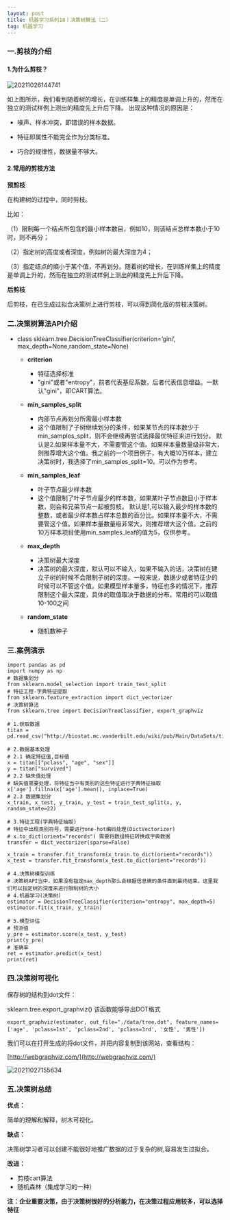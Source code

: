 ```yaml
---
layout: post
title: 机器学习系列18丨决策树算法（二）
tag: 机器学习
---
```


### 一.剪枝的介绍

#### 1.为什么剪枝？

![20211026144741](https://cdn.jsdelivr.net/gh/luckykang/picture_bed/blogs_images/20211026144741.png)

如上图所示，我们看到随着树的增长，在训练样集上的精度是单调上升的，然而在独立的测试样例上测出的精度先上升后下降。
出现这种情况的原因是：

- 噪声、样本冲突，即错误的样本数据。

- 特征即属性不能完全作为分类标准。

- 巧合的规律性，数据量不够大。

#### 2.常用的剪枝方法

**预剪枝**

在构建树的过程中，同时剪枝。

比如：

（1）限制每一个结点所包含的最小样本数目，例如10，则该结点总样本数小于10时，则不再分；

（2）指定树的高度或者深度，例如树的最大深度为4；

（3）指定结点的熵小于某个值，不再划分。随着树的增长，在训练样集上的精度是单调上升的，然而在独立的测试样例上测出的精度先上升后下降。

**后剪枝**

后剪枝，在已生成过拟合决策树上进行剪枝，可以得到简化版的剪枝决策树。

### 二.决策树算法API介绍

- class sklearn.tree.DecisionTreeClassifier(criterion=’gini’, max_depth=None,random_state=None)

    - **criterion**
        - 特征选择标准
        - "gini"或者"entropy"，前者代表基尼系数，后者代表信息增益。一默认"gini"，即CART算法。

    - **min_samples_split**
        - 内部节点再划分所需最小样本数
        - 这个值限制了子树继续划分的条件，如果某节点的样本数少于min_samples_split，则不会继续再尝试选择最优特征来进行划分。 默认是2.如果样本量不大，不需要管这个值。如果样本量数量级非常大，则推荐增大这个值。我之前的一个项目例子，有大概10万样本，建立决策树时，我选择了min_samples_split=10。可以作为参考。

    - **min_samples_leaf**
        - 叶子节点最少样本数
        - 这个值限制了叶子节点最少的样本数，如果某叶子节点数目小于样本数，则会和兄弟节点一起被剪枝。 默认是1,可以输入最少的样本数的整数，或者最少样本数占样本总数的百分比。如果样本量不大，不需要管这个值。如果样本量数量级非常大，则推荐增大这个值。之前的10万样本项目使用min_samples_leaf的值为5，仅供参考。

    - **max_depth**
        - 决策树最大深度
        - 决策树的最大深度，默认可以不输入，如果不输入的话，决策树在建立子树的时候不会限制子树的深度。一般来说，数据少或者特征少的时候可以不管这个值。如果模型样本量多，特征也多的情况下，推荐限制这个最大深度，具体的取值取决于数据的分布。常用的可以取值10-100之间

    - **random_state**
        - 随机数种子

### 三.案例演示

    import pandas as pd
    import numpy as np
    # 数据集划分
    from sklearn.model_selection import train_test_split
    # 特征工程-字典特征提取
    from sklearn.feature_extraction import dict_vectorizer
    # 决策树算法
    from sklearn.tree import DecisionTreeClassifier, export_graphviz

    # 1.获取数据
    titan = pd.read_csv("http://biostat.mc.vanderbilt.edu/wiki/pub/Main/DataSets/titanic.txt")

    # 2.数据基本处理
    # 2.1 确定特征值,目标值
    x = titan[["pclass", "age", "sex"]]
    y = titan["survived"]
    # 2.2 缺失值处理
    # 缺失值需要处理，将特征当中有类别的这些特征进行字典特征抽取
    x['age'].fillna(x['age'].mean(), inplace=True)
    # 2.3 数据集划分
    x_train, x_test, y_train, y_test = train_test_split(x, y, random_state=22)

    # 3.特征工程(字典特征抽取)
    # 特征中出现类别符号，需要进行one-hot编码处理(DictVectorizer)
    # x.to_dict(orient="records") 需要将数组特征转换成字典数据
    transfer = dict_vectorizer(sparse=False)

    x_train = transfer.fit_transform(x_train.to_dict(orient="records"))
    x_test = transfer.fit_transform(x_test.to_dict(orient="records"))

    # 4.决策树模型训练
    # 决策树API当中，如果没有指定max_depth那么会根据信息熵的条件直到最终结束。这里我们可以指定树的深度来进行限制树的大小
    # 4.机器学习(决策树)
    estimator = DecisionTreeClassifier(criterion="entropy", max_depth=5)
    estimator.fit(x_train, y_train)

    # 5.模型评估
    # 预测值
    y_pre = estimator.score(x_test, y_test)
    print(y_pre)
    # 准确率
    ret = estimator.predict(x_test)
    print(ret)

### 四.决策树可视化

保存树的结构到dot文件：

sklearn.tree.export_graphviz() 该函数能够导出DOT格式

    export_graphviz(estimator, out_file="./data/tree.dot", feature_names=['age', 'pclass=1st', 'pclass=2nd', 'pclass=3rd', '女性', '男性'])

我们可以在打开生成的将dot文件，并把内容复制到该网站，查看结构：

[http://webgraphviz.com/](http://webgraphviz.com/)


![20211027155634](https://cdn.jsdelivr.net/gh/luckykang/picture_bed/blogs_images/20211027155634.png)

### 五.决策树总结

**优点：**

简单的理解和解释，树木可视化。

**缺点：**

决策树学习者可以创建不能很好地推广数据的过于复杂的树,容易发生过拟合。

**改进：**

  - 剪枝cart算法
  - 随机森林（集成学习的一种）

**注：企业重要决策，由于决策树很好的分析能力，在决策过程应用较多，可以选择特征**